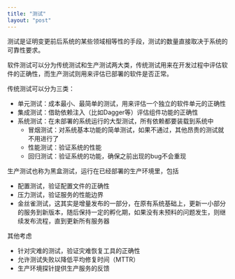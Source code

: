 ```yaml
---
title: "测试"
layout: "post"
---
```


测试是证明变更前后系统的某些领域相等性的手段，测试的数量直接取决于系统的可靠性要求。

软件测试可以分为传统测试和生产测试两大类，传统测试用来在开发过程中评估软件的正确性，而生产测试则用来评估已部署的软件是否正常。

传统测试可以分为三类：

* 单元测试：成本最小、最简单的测试，用来评估一个独立的软件单元的正确性
* 集成测试：借助依赖注入（比如Dagger等）评估组件功能的正确性
* 系统测试：在未部署的系统运行的大型测试，所有依赖都要装载到系统中
    * 冒烟测试：对系统基本功能的简单测试，如果不通过，其他昂贵的测试就不用进行了
    * 性能测试：验证系统的性能
    * 回归测试：验证系统的功能，确保之前出现的bug不会重现

生产测试也称为黑盒测试，运行在已经部署的生产环境里，包括

* 配置测试，验证配置文件的正确性
* 压力测试，验证服务的性能边界
* 金丝雀测试，这其实是增量发布的一部分，在原有系统基础上，更新一小部分的服务到新版本，随后保持一定的孵化期，如果没有未预料的问题发生，则继续发布流程，直到更新所有服务器

其他考虑

* 针对灾难的测试，验证灾难恢复工具的正确性
* 允许测试失败以降低平均修复时间（MTTR）
* 生产环境探针提供生产服务的反馈

